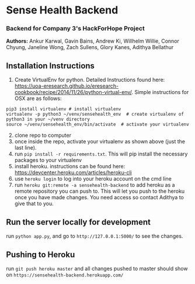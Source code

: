 # Sense Health Backend
### Backend for Company 3's HackForHope Project

**Authors:** Ankur Karwal, Gavin Bains, Andrew Ki, Willhelm Willie, Connor Chyung, Janeline Wong, Zach Sullens, Glory Kanes, Adithya Bellathur

## Installation Instructions
1. Create VirtualEnv for python. Detailed Instructions found here: https://uoa-eresearch.github.io/eresearch-cookbook/recipe/2014/11/26/python-virtual-env/. Simple instructions for OSX are as follows:
```
pip3 install virtualenv # install virtualenv
virtualenv -p python3 ~/venv/sensehealth_env  # create virtualenv of python3 in your ~/venv directory
source ~/venv/sensehealth_env/bin/activate  # activate your virtualenv
```
2. clone repo to computer
3. once inside the repo, activate your virtualenv as shown above (just the last line).
4. run `pip install -r requirements.txt`. This will pip install the necessary packages to your virtualenv
5. install heroku. instructions can be found here: https://devcenter.heroku.com/articles/heroku-cli
6. use `heroku login` to log into your heroku account on the cmd line
7. run `heroku git:remote -a sensehealth-backend` to add heroku as a remote repository you can push to. This will let you push to the heroku once you have made changes. You need access so contact Adithya to give that to you.

## Run the server locally for development
run `python app.py`, and go to `http://127.0.0.1:5000/` to see the changes.

## Pushing to Heroku
run `git push heroku master` and all changes pushed to master should show on `https://sensehealth-backend.herokuapp.com/`
